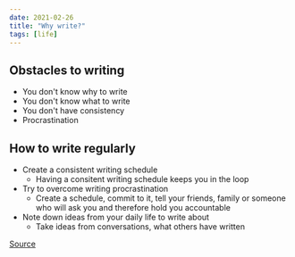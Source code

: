 ```yaml
---
date: 2021-02-26
title: "Why write?"
tags: [life]
---
```


## Obstacles to writing

- You don't know why to write
- You don't know what to write
- You don't have consistency
- Procrastination

## How to write regularly

- Create a consistent writing schedule
    - Having a consitent writing schedule keeps you in the loop
- Try to overcome writing procrastination
    - Create a schedule, commit to it, tell your friends, family or someone who will ask you and therefore hold you accountable
- Note down ideas from your daily life to write about
    - Take ideas from conversations, what others have written


[Source](https://www.preetamnath.com/blog/why-you-should-write)